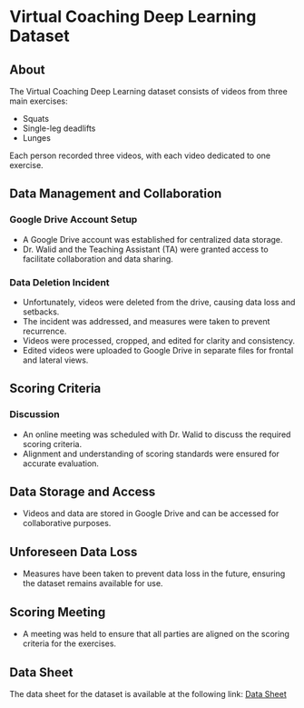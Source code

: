 # Virtual Coaching Deep Learning Dataset

## About
The Virtual Coaching Deep Learning dataset consists of videos from three main exercises:
- Squats
- Single-leg deadlifts
- Lunges

Each person recorded three videos, with each video dedicated to one exercise.

## Data Management and Collaboration

### Google Drive Account Setup
- A Google Drive account was established for centralized data storage.
- Dr. Walid and the Teaching Assistant (TA) were granted access to facilitate collaboration and data sharing.

### Data Deletion Incident
- Unfortunately, videos were deleted from the drive, causing data loss and setbacks.
- The incident was addressed, and measures were taken to prevent recurrence.
- Videos were processed, cropped, and edited for clarity and consistency.
- Edited videos were uploaded to Google Drive in separate files for frontal and lateral views.

## Scoring Criteria

### Discussion
- An online meeting was scheduled with Dr. Walid to discuss the required scoring criteria.
- Alignment and understanding of scoring standards were ensured for accurate evaluation.

## Data Storage and Access
- Videos and data are stored in Google Drive and can be accessed for collaborative purposes.

## Unforeseen Data Loss
- Measures have been taken to prevent data loss in the future, ensuring the dataset remains available for use.

## Scoring Meeting
- A meeting was held to ensure that all parties are aligned on the scoring criteria for the exercises.

## Data Sheet
The data sheet for the dataset is available at the following link: [Data Sheet](https://onedrive.live.com/edit?id=51D3B734B6D340BE!s3876d77599154ad3943d954265313e64&resid=51D3B734B6D340BE!s3876d77599154ad3943d954265313e64&cid=51d3b734b6d340be&ithint=file%2Cxlsx&redeem=aHR0cHM6Ly8xZHJ2Lm1zL3gvYy81MWQzYjczNGI2ZDM0MGJlL0VYWFhkamdWbWROS2xEMlZRbVV4UG1RQkxzXzNCdURYUUNMYW5NejE4QWtUVEE&migratedtospo=true&wdo=2)
